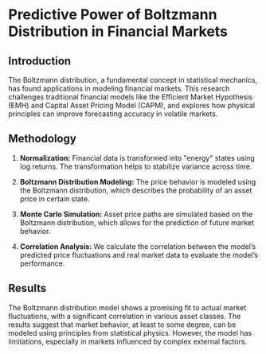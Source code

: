 # Predictive Power of Boltzmann Distribution in Financial Markets  

## Introduction  
The Boltzmann distribution, a fundamental concept in statistical mechanics, has found applications in modeling financial markets. This research challenges traditional financial models like the Efficient Market Hypothesis (EMH) and Capital Asset Pricing Model (CAPM), and explores how physical principles can improve forecasting accuracy in volatile markets.

## Methodology  
1. **Normalization:** Financial data is transformed into "energy" states using log returns. The transformation helps to stabilize variance across time.

2. **Boltzmann Distribution Modeling:** The price behavior is modeled using the Boltzmann distribution, which describes the probability of an asset price in certain state.

3. **Monte Carlo Simulation:** Asset price paths are simulated based on the Boltzmann distribution, which allows for the prediction of future market behavior.

4. **Correlation Analysis:** We calculate the correlation between the model’s predicted price fluctuations and real market data to evaluate the model’s performance.

## Results  
The Boltzmann distribution model shows a promising fit to actual market fluctuations, with a significant correlation in various asset classes. The results suggest that market behavior, at least to some degree, can be modeled using principles from statistical physics. However, the model has limitations, especially in markets influenced by complex external factors.
